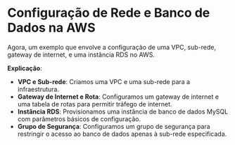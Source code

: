 # Configuração de Rede e Banco de Dados na AWS

Agora, um exemplo que envolve a configuração de uma VPC, sub-rede, gateway de internet, e uma instância RDS no AWS.

**Explicação**:
- **VPC e Sub-rede**: Criamos uma VPC e uma sub-rede para a infraestrutura.
- **Gateway de Internet e Rota**: Configuramos um gateway de internet e uma tabela de rotas para permitir tráfego de internet.
- **Instância RDS**: Provisionamos uma instância de banco de dados MySQL com parâmetros básicos de configuração.
- **Grupo de Segurança**: Configuramos um grupo de segurança para restringir o acesso ao banco de dados apenas à sub-rede especificada.